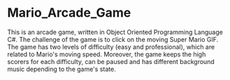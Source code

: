 # Mario_Arcade_Game
This is an arcade game, written in Object Oriented Programming Language C#. 
The challenge of the game is to click on the moving Super Mario GIF. 
The game has two levels of difficulty (easy and professional), which are related to Mario's moving speed.
Moreover, the game keeps the high scorers for each difficulty, can be paused and has different background music depending to the game's state.   
